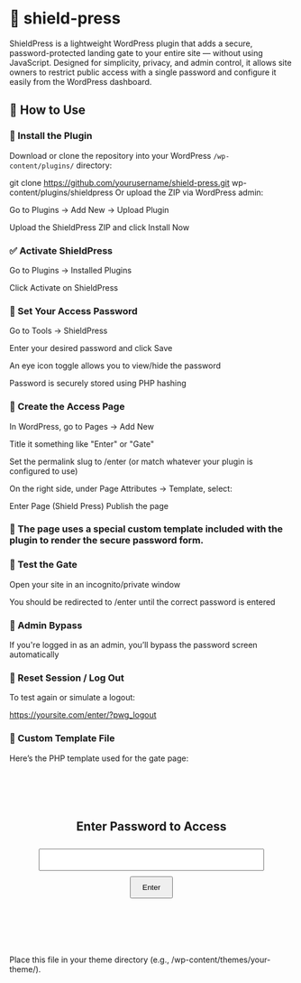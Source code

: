 # 🔐 shield-press
ShieldPress is a lightweight WordPress plugin that adds a secure, password-protected landing gate to your entire site — without using JavaScript. Designed for simplicity, privacy, and admin control, it allows site owners to restrict public access with a single password and configure it easily from the WordPress dashboard.

## 🚀 How to Use

### 🔧 Install the Plugin

Download or clone the repository into your WordPress `/wp-content/plugins/` directory:

git clone https://github.com/yourusername/shield-press.git wp-content/plugins/shieldpress
Or upload the ZIP via WordPress admin:

Go to Plugins → Add New → Upload Plugin

Upload the ShieldPress ZIP and click Install Now

### ✅ Activate ShieldPress
Go to Plugins → Installed Plugins

Click Activate on ShieldPress

### 🔐 Set Your Access Password
Go to Tools → ShieldPress

Enter your desired password and click Save

An eye icon toggle allows you to view/hide the password

Password is securely stored using PHP hashing

### 🧱 Create the Access Page
In WordPress, go to Pages → Add New

Title it something like "Enter" or "Gate"

Set the permalink slug to /enter (or match whatever your plugin is configured to use)

On the right side, under Page Attributes → Template, select:

Enter Page (Shield Press)
Publish the page

### 📝 The page uses a special custom template included with the plugin to render the secure password form.

### 🔎 Test the Gate
Open your site in an incognito/private window

You should be redirected to /enter until the correct password is entered

### 👤 Admin Bypass
If you're logged in as an admin, you’ll bypass the password screen automatically

### 🔁 Reset Session / Log Out
To test again or simulate a logout:

https://yoursite.com/enter/?pwg_logout
### 🧩 Custom Template File
Here’s the PHP template used for the gate page:

<?php
/**
 * Template Name: Enter Page (Shield Press)
 */

session_start();
get_header();

$error = isset( $_SESSION['pwg_error'] ) ? $_SESSION['pwg_error'] : '';
unset( $_SESSION['pwg_error'] );
?>

<div style="max-width: 400px; margin: 100px auto; text-align: center;">
  <h2>Enter Password to Access</h2>
  <?php if ( $error ) : ?>
    <p style="color: red;"><?php echo esc_html( $error ); ?></p>
  <?php endif; ?>
  <form method="post">
    <input type="password" name="pwg_password" required style="padding:10px;width:100%;margin:10px 0;">
    <button type="submit" style="padding:10px 20px;">Enter</button>
  </form>
</div>

<?php get_footer(); ?>
Place this file in your theme directory (e.g., /wp-content/themes/your-theme/).
